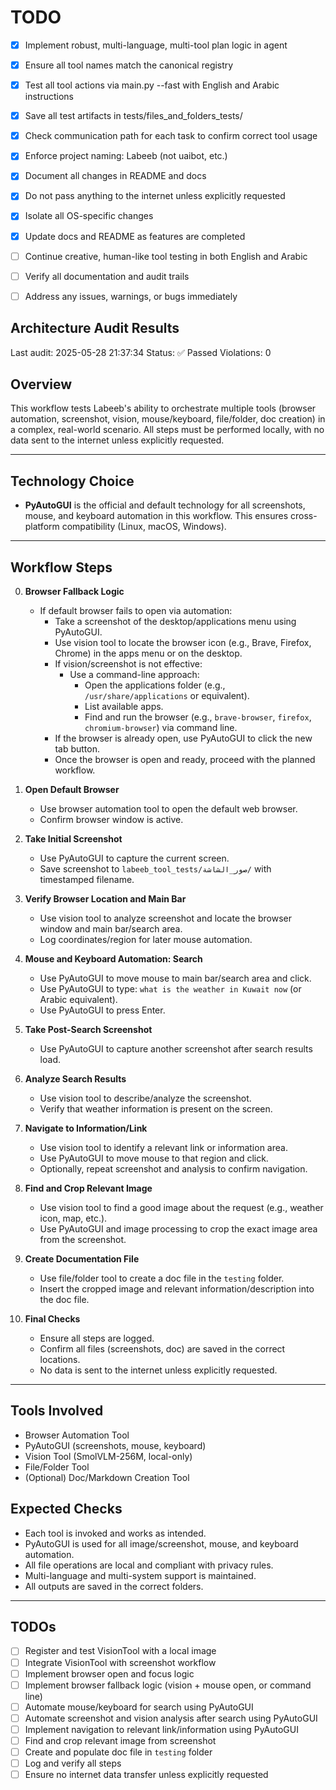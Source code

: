 # TODO

- [x] Implement robust, multi-language, multi-tool plan logic in agent
- [x] Ensure all tool names match the canonical registry
- [x] Test all tool actions via main.py --fast with English and Arabic instructions
- [x] Save all test artifacts in tests/files_and_folders_tests/
- [x] Check communication path for each task to confirm correct tool usage
- [x] Enforce project naming: Labeeb (not uaibot, etc.)
- [x] Document all changes in README and docs
- [x] Do not pass anything to the internet unless explicitly requested
- [x] Isolate all OS-specific changes
- [x] Update docs and README as features are completed
- [ ] Continue creative, human-like tool testing in both English and Arabic
- [ ] Verify all documentation and audit trails
- [ ] Address any issues, warnings, or bugs immediately






## Architecture Audit Results
Last audit: 2025-05-28 21:37:34
Status: ✅ Passed
Violations: 0
## Overview
This workflow tests Labeeb's ability to orchestrate multiple tools (browser automation, screenshot, vision, mouse/keyboard, file/folder, doc creation) in a complex, real-world scenario. All steps must be performed locally, with no data sent to the internet unless explicitly requested.

---

## Technology Choice
- **PyAutoGUI** is the official and default technology for all screenshots, mouse, and keyboard automation in this workflow. This ensures cross-platform compatibility (Linux, macOS, Windows).

---

## Workflow Steps

0. **Browser Fallback Logic**
   - If default browser fails to open via automation:
     - Take a screenshot of the desktop/applications menu using PyAutoGUI.
     - Use vision tool to locate the browser icon (e.g., Brave, Firefox, Chrome) in the apps menu or on the desktop.
     - If vision/screenshot is not effective:
       - Use a command-line approach:
         - Open the applications folder (e.g., `/usr/share/applications` or equivalent).
         - List available apps.
         - Find and run the browser (e.g., `brave-browser`, `firefox`, `chromium-browser`) via command line.
     - If the browser is already open, use PyAutoGUI to click the new tab button.
     - Once the browser is open and ready, proceed with the planned workflow.

1. **Open Default Browser**
   - Use browser automation tool to open the default web browser.
   - Confirm browser window is active.

2. **Take Initial Screenshot**
   - Use PyAutoGUI to capture the current screen.
   - Save screenshot to `labeeb_tool_tests/صور_الشاشة/` with timestamped filename.

3. **Verify Browser Location and Main Bar**
   - Use vision tool to analyze screenshot and locate the browser window and main bar/search area.
   - Log coordinates/region for later mouse automation.

4. **Mouse and Keyboard Automation: Search**
   - Use PyAutoGUI to move mouse to main bar/search area and click.
   - Use PyAutoGUI to type: `what is the weather in Kuwait now` (or Arabic equivalent).
   - Use PyAutoGUI to press Enter.

5. **Take Post-Search Screenshot**
   - Use PyAutoGUI to capture another screenshot after search results load.

6. **Analyze Search Results**
   - Use vision tool to describe/analyze the screenshot.
   - Verify that weather information is present on the screen.

7. **Navigate to Information/Link**
   - Use vision tool to identify a relevant link or information area.
   - Use PyAutoGUI to move mouse to that region and click.
   - Optionally, repeat screenshot and analysis to confirm navigation.

8. **Find and Crop Relevant Image**
   - Use vision tool to find a good image about the request (e.g., weather icon, map, etc.).
   - Use PyAutoGUI and image processing to crop the exact image area from the screenshot.

9. **Create Documentation File**
   - Use file/folder tool to create a doc file in the `testing` folder.
   - Insert the cropped image and relevant information/description into the doc file.

10. **Final Checks**
    - Ensure all steps are logged.
    - Confirm all files (screenshots, doc) are saved in the correct locations.
    - No data is sent to the internet unless explicitly requested.

---

## Tools Involved
- Browser Automation Tool
- PyAutoGUI (screenshots, mouse, keyboard)
- Vision Tool (SmolVLM-256M, local-only)
- File/Folder Tool
- (Optional) Doc/Markdown Creation Tool

## Expected Checks
- Each tool is invoked and works as intended.
- PyAutoGUI is used for all image/screenshot, mouse, and keyboard automation.
- All file operations are local and compliant with privacy rules.
- Multi-language and multi-system support is maintained.
- All outputs are saved in the correct folders.

---

## TODOs
- [ ] Register and test VisionTool with a local image
- [ ] Integrate VisionTool with screenshot workflow
- [ ] Implement browser open and focus logic
- [ ] Implement browser fallback logic (vision + mouse open, or command line)
- [ ] Automate mouse/keyboard for search using PyAutoGUI
- [ ] Automate screenshot and vision analysis after search using PyAutoGUI
- [ ] Implement navigation to relevant link/information using PyAutoGUI
- [ ] Find and crop relevant image from screenshot
- [ ] Create and populate doc file in `testing` folder
- [ ] Log and verify all steps
- [ ] Ensure no internet data transfer unless explicitly requested 
